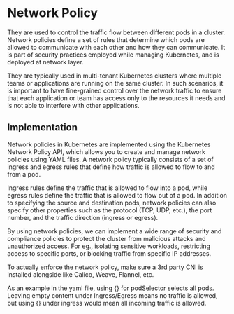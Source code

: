 # Network Policy
They are used to control the traffic flow between different pods in a cluster.
Network policies define a set of rules that determine which pods are allowed to communicate with each other and how they can communicate. It is part of security practices employed while managing Kubernetes, and is deployed at network layer.

They are typically used in multi-tenant Kubernetes clusters where multiple teams or applications are running on the same cluster. In such scenarios, it is important to have fine-grained control over the network traffic to ensure that each application or team has access only to the resources it needs and is not able to interfere with other applications.

## Implementation

Network policies in Kubernetes are implemented using the Kubernetes Network Policy API, which allows you to create and manage network policies using YAML files. A network policy typically consists of a set of ingress and egress rules that define how traffic is allowed to flow to and from a pod.

Ingress rules define the traffic that is allowed to flow into a pod, while egress rules define the traffic that is allowed to flow out of a pod. In addition to specifying the source and destination pods, network policies can also specify other properties such as the protocol (TCP, UDP, etc.), the port number, and the traffic direction (ingress or egress).

By using network policies, we can implement a wide range of security and compliance policies to protect the cluster from malicious attacks and unauthorized access. For eg., isolating sensitive workloads, restricting access to specific ports, or blocking traffic from specific IP addresses.

To actually enforce the network policy, make sure a 3rd party CNI is installed alongside like Calico, Weave, Flannel, etc.

As an example in the yaml file, using {} for podSelector selects all pods. Leaving empty content under Ingress/Egress means no traffic is allowed, but using {} under ingress would mean all incoming traffic is allowed.
